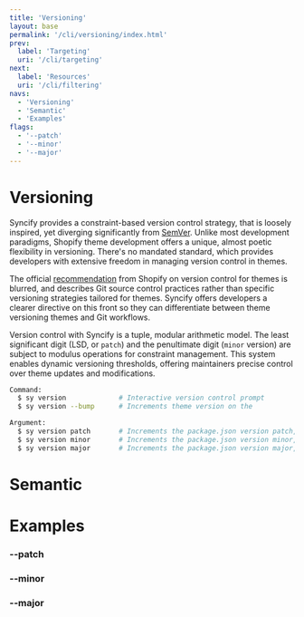 ```yaml
---
title: 'Versioning'
layout: base
permalink: '/cli/versioning/index.html'
prev:
  label: 'Targeting'
  uri: '/cli/targeting'
next:
  label: 'Resources'
  uri: '/cli/filtering'
navs:
  - 'Versioning'
  - 'Semantic'
  - 'Examples'
flags:
  - '--patch'
  - '--minor'
  - '--major'
---
```


# Versioning

Syncify provides a constraint-based version control strategy, that is loosely inspired, yet diverging significantly from [SemVer](https://semver.org/). Unlike most development paradigms, Shopify theme development offers a unique, almost poetic flexibility in versioning. There's no mandated standard, which provides developers with extensive freedom in managing version control in themes.

The official [recommendation](https://shopify.dev/docs/storefronts/themes/best-practices/version-control) from Shopify on version control for themes is blurred, and describes Git source control practices rather than specific versioning strategies tailored for themes. Syncify offers developers a clearer directive on this front so they can differentiate between theme versioning themes and Git workflows.

Version control with Syncify is a tuple, modular arithmetic model. The least significant digit (LSD, or `patch`) and the penultimate digit (`minor` version) are subject to modulus operations for constraint management. This system enables dynamic versioning thresholds, offering maintainers precise control over theme updates and modifications.

```bash
Command:
  $ sy version             # Interactive version control prompt
  $ sy version --bump      # Increments theme version on the

Argument:
  $ sy version patch       # Increments the package.json version patch, e.g, 1.0.0 > 1.0.1
  $ sy version minor       # Increments the package.json version minor, e.g, 1.0.0 > 1.1.0
  $ sy version major       # Increments the package.json version major, e.g, 1.0.0 > 2.0.0
```

# Semantic

# Examples

### --patch

### --minor

### --major

